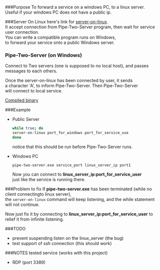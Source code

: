 ###Purpose
To forward a service on a windows PC, to a linux server.  
Useful if your windows PC does not have a public ip.

###Server On Linux
here's link for [server-on-linux](https://www.dropbox.com/s/lg6muziiqoel3hf/server-on-linux?dl=0).  
It accept connection from Pipe-Two-Server program, then wait for service user connection.  
You can write a compatible program runs on Windows,  
to forward your service onto a pubilc Windows server.

### Pipe-Two-Server (on Windows)
Connect to Two servers (one is supposed to no local host), and passes messages to each others.

Once the server-on-linux has been connected by user, it sends  
a character 'A', to inform Pipe-Two-Server. Then Pipe-Two-Server  
will connect to local service.

[Compiled binary](https://www.dropbox.com/s/f66mrdja8bpyjdn/Pipe-Two-Server.exe?dl=0)

###Example
- Public Server  
  ```bash
  while true; do
  server-on-linux port_for_windows port_for_service_use
  done
  ```
  notice that this should be run before Pipe-Two-Server runs.
  
- Windows PC  
  ```
  pipe-two-server.exe service_port linux_server_ip port1
  ```
  Now you can connect to __linux_server_ip:port_for_service_user__  
  just like the service is running there.

###Problem to fix
If **pipe-two-server.exe** has been terminated (while no client connectingto linux server),  
the `server-on-linux` command will keep listening, and the while statement will not continue.

Now just fix it by connecting to **linux_server_ip:port_for_service_user** to relief it from infinite listening.

###TODO
- prevent suspending listen on the linux_server (the bug)
- test support of ssh connection (this should work)

###NOTES
tested service (works with this project)
- RDP (port 3389)
